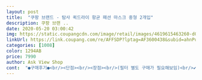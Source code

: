 ```yaml
---
layout: post 
title:  "쿠팡 브랜드 - 탐사 퀵드라이 항균 패션 마스크 중형 2개입" 
description: 쿠팡 브랜 ..
date: 2020-05-20 03:00:42 
img: https://static.coupangcdn.com/image/retail/images/4619615463260-d04f0e17-03b4-48cc-a068-3b21fc0b8fe5.jpg 
linkUrl: https://link.coupang.com/re/AFFSDP?lptag=AF3600438&subid=ahnPublicAsk&pageKey=1568992205&itemId=2682999711&vendorItemId=70673509506&traceid=V0-113-586ae8a3f307598e 
categories: [1008] 
color: 1294AB 
price: 7990 
author: Ask View Shop 
cont:  "●구매후기●<br/><단점><br/><장점><br/>(필터 별도 구매가 필요해보임)<br/>✔️냄새가 안 난다<br/>✔️미세먼지 차단 효과는 없는 듯<br/>✔️숨 쉬기 편하다<br/>✔️장시간 착용해도 귀가 아프지 않다<br/>✔️재사용이 가능하다<br/>그래서 숨쉬기 편하고 착용감도 좋은 마스크가 있으면 정말 좋겠다했는데 연예인들 많이 쓰고 다니던것 처럼 생긴 얼굴에 착 붙는 검정 마스크!!<br/>그리고 보통 한번 쓰고 버려야하는 마스크!! 이 제품은 착용후 세탁이 가능할거같아요! 두세번은 더 착용 가능할거같아서 자주 애용할까합니다!!<br/>마스크 구매 비용은 점점 늘어가고 비용을 떠나서 숨쉬기 매우 불편하고 날씨가 더워지다보니 너무 답답한게 사실이에요... <br/><br/>반신반의하면서 샀는데 만족스럽습니다.<br/> 숨 쉬기도 편하고 답답하지 않은데다 무엇보다 하루종일 착용해도 귀가 전혀 아프지 않아요.<br/> 그만큼 미세먼지 차단율은 떨어지겠지만 그 부분은 감안하고 산 거라 저한테는 단점으로 느껴지지 않습니다.<br/> 일회용 마스크 특유의 냄새도 나지 않고 재사용도 가능해서 좋아요.<br/> 다만 사이즈가 조금 아쉬운데, 대형 사이즈는 여성에게 다소 크다고 해서 중형으로 샀는데 중형도 크네요.<br/> 구매하실 분들은 사이즈 선택에 유의하세요.<br/><br/>숨이 안통하는 느낌도 전혀 없어서 좋았습니다!<br/>요즘들어 다시 코로나가 기승이네요 ㅠㅠ<br/>우선 마스크를 썼을때 편안합니다! 다른 마스크들처럼 까끌하거나 귀 뒤가 아프다는 느낌을 못 받았습니다.<br/> 얼굴에 착 달라붙는 느낌이라 착용감이 너무 좋구요! 사이즈도 성인여성한테 잘 맞는것같습니다.<br/> 크지도 않고 꽉 끼지도 않는 느낌입니다! 가볍기도 가볍고!<br/>이거 착용해봤는데 일단 오래 착용하고있어도 귀 뒷쪽 1도 안아파요! 그리고 숨쉬기도 아주 편하더라구요!! 필터 기능은 잘 모르겠으나 요즘 같이 마스크를 착용하고 다녀야 한다면 숨쉬기 편하고 착용감좋은 마스크가 좋은거같아요!<br/>착용할때 상하의 구분도 크게 어렵지않아 처음에 잘 착용한다면 문제 없을것같아요!<br/>특히 kf94 제품은 마스크 역할은 정말 잘하는거같은데 날씨가 풀리다보니 너무 숨쉬기도 힘들고 답답한게 사실이에요 ㅠ<br/>" 
---
```

